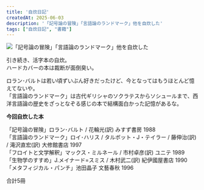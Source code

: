 ```yaml
---
title: '自炊日記'
createdAt: 2025-06-03
description: '「記号論の冒険」「言語論のランドマーク」他を自炊した'
tags: ["自炊日記", "書籍"]
---
```


![「記号論の冒険」「言語論のランドマーク」他を自炊した](https://i.gyazo.com/aa441cc688cb17f9a10388169d6e8efa.png)

引き続き、活字本の自炊。  
ハードカバーの本は裁断が面倒臭い。

ロラン･バルトは若い頃ずいぶん好きだったけど、今となってはもうほとんど憶えてないや。  
「言語論のランドマーク」は古代ギリシャのソクラテスからソシュールまで、西洋言語論の歴史をざっとなぞる感じの本で結構面白かった記憶があるな。

**今回自炊した本**

「記号論の冒険」ロラン･バルト / 花輪光(訳) みすず書房 1988  
「言語論のランドマーク」ロイ･ハリス / タルボット・J・テイラー / 藤伸治(訳) / 滝沢直宏(訳) 大修館書店 1997  
「フロイトと文学解釈」マックス・ミルネール / 市村卓彦(訳) ユニテ 1989  
「生物学のすすめ」J.メイナード=スミス / 木村武二(訳) 紀伊國屋書店 1990  
「メタフィジカル・パンチ」池田晶子 文藝春秋 1996

合計5冊
